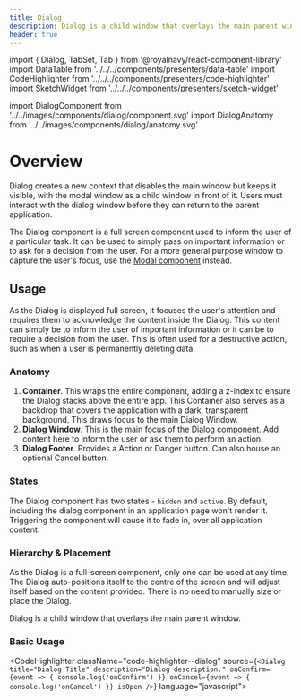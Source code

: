 ```yaml
---
title: Dialog
description: Dialog is a child window that overlays the main parent window.
header: true
---
```


import { Dialog, TabSet, Tab } from '@royalnavy/react-component-library'
import DataTable from '../../../components/presenters/data-table'
import CodeHighlighter from '../../../components/presenters/code-highlighter'
import SketchWidget from '../../../components/presenters/sketch-widget'

import DialogComponent from '../../images/components/dialog/component.svg'
import DialogAnatomy from '../../images/components/dialog/anatomy.svg'

# Overview

Dialog creates a new context that disables the main window but keeps it visible, with the modal window as a child window in front of it. Users must interact with the dialog window before they can return to the parent application. 

The Dialog component is a full screen component used to inform the user of a particular task. It can be used to simply pass on important information or to ask for a decision from the user. For a more general purpose window to capture the user's focus, use the [Modal component](/components/modal) instead.

<DialogComponent />

## Usage
As the Dialog is displayed full screen, it focuses the user's attention and requires them to acknowledge the content inside the Dialog. This content can simply be to inform the user of important information or it can be to require a decision from the user. This is often used for a destructive action, such as when a user is permanently deleting data.

<TabSet>
<Tab title="Design">
<SketchWidget name="Dialog" href="/standards-toolkit.sketch" /> 

### Anatomy

<DialogAnatomy />

1. **Container**. This wraps the entire component, adding a z-index to ensure the Dialog stacks above the entire app. This Container also serves as a backdrop that covers the application with a dark, transparent background. This draws focus to the main Dialog Window.
2. **Dialog Window**. This is the main focus of the Dialog component. Add content here to inform the user or ask them to perform an action.
3. **Dialog Footer**. Provides a Action or Danger button. Can also house an optional Cancel button.

### States
The Dialog component has two states - `hidden` and `active`. By default, including the dialog component in an application page won't render it. Triggering the component will cause it to fade in, over all application content.


### Hierarchy & Placement
As the Dialog is a full-screen component, only one can be used at any time. The Dialog auto-positions itself to the centre of the screen and will adjust itself based on the content provided. There is no need to manually size or place the Dialog.


</Tab>

<Tab title="Develop">

Dialog is a child window that overlays the main parent window.

### Basic Usage
<CodeHighlighter className="code-highlighter--dialog" source={`<Dialog
  title="Dialog Title"
  description="Dialog description."
  onConfirm={event => {
    console.log('onConfirm')
  }}
  onCancel={event => {
    console.log('onCancel')
  }}
  isOpen
/>`} language="javascript">
  <Dialog
    className="docs-site-example-dialog"
    title="Dialog Title"
    description="Dialog description."
    onConfirm={event => {
      console.log('onConfirm')
    }}
    onCancel={event => {
      console.log('onCancel')
    }}
    isOpen
  />
</CodeHighlighter>

### Danger Usage
<CodeHighlighter className="code-highlighter--dialog" source={`<Dialog
  title="Dialog Title"
  description="Dialog description."
  onConfirm={event => {
    console.log('onConfirm')
  }}
  onCancel={event => {
    console.log('onCancel')
  }}
  danger
  isOpen
/>`} language="javascript">
  <Dialog
    className="docs-site-example-dialog"
    title="Dialog Title"
    description="Dialog description."
    onConfirm={event => {
      console.log('onConfirm')
    }}
    onCancel={event => {
      console.log('onCancel')
    }}
    danger
    isOpen
  />
</CodeHighlighter>

### Dialog Properties
<DataTable data={[
  {
    Name: 'className',
    Type: 'string',
    Required: 'False',
    Default: '',
    Description: 'Custom CSS class to add to the component',
  },
  {
    Name: 'title',
    Type: 'string',
    Required: 'False',
    Default: '',
    Description: 'The title to display at the top of the dialog',
  },
  {
    Name: 'description',
    Type: 'string',
    Required: 'False',
    Default: '',
    Description: 'The description text to display within the body of the dialog',
  },
  {
    Name: 'onConfirm',
    Type: 'Function<any>',
    Required: 'False',
    Default: '',
    Description: 'A callback function invoked when the dialog is confirmed',
  },
  {
    Name: 'onCancel',
    Type: 'Function<any>',
    Required: 'False',
    Default: '',
    Description: 'A callback function invoked when the dialog is cancelled',
  },
  {
    Name: 'danger',
    Type: 'boolean',
    Required: 'False',
    Default: '',
    Description: 'An attribute denoting that this a danger dialog',
  },
  {
    Name: 'isOpen',
    Type: 'boolean',
    Required: 'False',
    Default: '',
    Description: 'An attribute denoting the open / close state of the dialog',
  },
]} />

</Tab>
</TabSet>